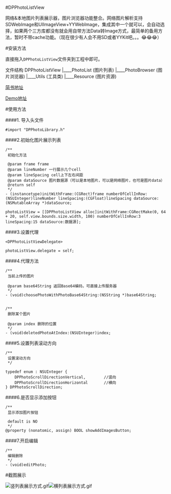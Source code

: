 #DPPhotoListView

网络&本地图片列表展示器，图片浏览器功能整合。网络图片解析支持SDWebImage和UIImageView+YYWebImage，集成其中一个就可以，会自动选择，如果两个三方库都没有就会用自带方法Data转Image方式，最简单的备用方法，暂时不带cache功能。（现在很少有人会不用SD或者YYKit吧。。。😂😂😂）

#安装方法

直接拖入```DPPhotoListView```文件夹到工程中即可。

文件结构
DPPhotoListView
|____PhotoList (图片列表)
|____PhotoBrowser (图片浏览器)
|____Utils (工具类)
|____Resource (图片资源)

[简书地址](http://www.jianshu.com/u/37af3b7d7840)  

[Demo地址](https://github.com/XL-Andrew/DPPhotoListView)

#使用方法

####1. 导入头文件

```#import "DPPhotoLibrary.h"```  

####2.初始化图片展示列表

```
/**
 初始化方法

 @param frame frame
 @param lineNumber 一行展示几个cell
 @param lineSpacing cell上下左右间距
 @param dataSource 图片数据源（可以是本地图片，可以是网络图片，也可是图片data）
 @return self
 */
- (instancetype)initWithFrame:(CGRect)frame numberOfCellInRow:(NSUInteger)lineNumber lineSpacing:(CGFloat)lineSpacing dataSource:(NSMutableArray *)dataSource;
```

```
photoListView = [[DPPhotoListView alloc]initWithFrame:CGRectMake(0, 64 + 20, self.view.bounds.size.width, 100) numberOfCellInRow:3 lineSpacing:15 dataSource:数据源];
```

####3.设置代理

```
<DPPhotoListViewDelegate>

photoListView.delegate = self;
```

####4.代理方法

```
/**
 当前上传的图片

 @param base64String 返回Base64编码，可直接上传服务器
 */
- (void)choosePhotoWithPhotoBase64String:(NSString *)base64String;


/**
 删除某个图片

 @param index 删除的位置
 */
- (void)deletedPhotoAtIndex:(NSUInteger)index;
```

####5.设置列表滚动方向

```
/**
 设置滚动方向
 */

typedef enum : NSUInteger {
    DPPhotoScrollDirectionVertical,        //竖向
    DPPhotoScrollDirectionHorizontal       //横向
} DPPhotoScrollDirection;
```

####6.是否显示添加按钮

```
/**
 显示添加图片按钮
 
 default is NO
 */
@property (nonatomic, assign) BOOL showAddImagesButton;
```

####7.开启编辑

```
/**
 编辑删除
 */
- (void)editPhoto;
```

#截图展示

![竖列表展示方式.gif](http://upload-images.jianshu.io/upload_images/4842734-a84ab0a7736c4c72.gif?imageMogr2/auto-orient/strip)![横列表展示方式.gif](http://upload-images.jianshu.io/upload_images/4842734-2af0482466cd463b.gif?imageMogr2/auto-orient/strip)